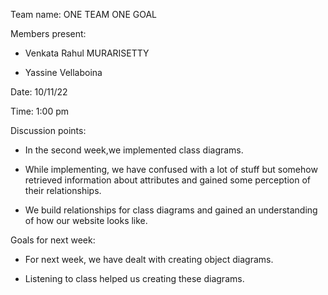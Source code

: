 
Team name: ONE TEAM ONE GOAL

Members present:  
   * Venkata Rahul MURARISETTY
  
   * Yassine Vellaboina

Date: 10/11/22

Time:  1:00 pm

Discussion points: 

*   In the second week,we implemented class diagrams.

* While implementing, we have confused with a lot of stuff but somehow retrieved information about attributes and gained some perception of their relationships.

* We build relationships for class diagrams and gained an understanding of how our website looks like.

Goals for next week:

* For next week, we have dealt with creating object diagrams.

* Listening to class helped us creating these diagrams.

